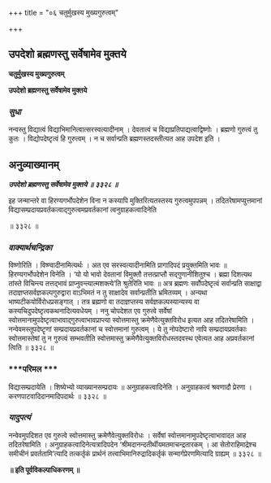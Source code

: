 +++
title = "०६ चतुर्मुखस्य मुख्यगुरुत्वम्"

+++


## उपदेशो ब्रह्मणस्तु सर्वेषामेव मुक्तये

**चतुर्मुखस्य मुख्यगुरुत्वम्**

**उपदेशो ब्रह्मणस्तु सर्वेषामेव मुक्तये**

### ***सुधा***

नन्वस्तु विद्यात्वं विद्याभिमानित्वात्सरस्वत्यादीनाम् । देवतात्वं च विद्याप्रतिपाद्यत्वाद्विष्णोः । ब्रह्मणो गुरुत्वं तु कुतः । विद्योपदेष्टृत्वं हि गुरुत्वम् । न च सर्वान्प्रति ब्रह्मणस्तदस्तीत्यत आह उपदेश इति ।

## **अनुव्याख्यानम्**

***उपदेशो ब्रह्मणस्तु सर्वेषामेव मुक्तये ॥ ३३२८ ॥***

इह जन्मान्तरे वा हिरण्यगर्भोपदेशेन विना न कस्यापि मुक्तिरित्यतस्तस्य गुरुत्वमुपपन्नम् । तदितरेषामप्युत्तमानां विद्यासम्प्रदायप्रवर्तकत्वाद्गुरुत्वमप्रवर्तकानां त्वनुग्राहकत्वादिनेति

॥ ३३२८ ॥

### ***वाक्यार्थचन्द्रिका***

विष्णोरिति । विष्ण्वादीनामित्यर्थः । अत एव सरस्वत्यादीनामिति प्रागादिपदं प्रयुक्तमिति भावः ॥ हिरण्यगर्भोपदेशेन विनेति । ‘यो यो भावो देवतानां विमुक्तौ तत्तत्प्राप्तौ सद्गुणानीशितुश्च । ब्रह्मा दिशत्यथ तांस्ते विचिन्त्य तत्तद्भावं प्राप्नुवन्त्यात्मशक्त्ये’ति श्रुतेरिति भावः ॥ अत्र ब्रह्मणः सर्वोपदेष्टृत्वं सर्वान्प्रति साक्षाद्वा तदाज्ञप्तसर्वज्ञकल्पगुरुद्वारा वाऽभिमतं न तु साक्षादेव सर्वान्प्रतीति भ्रमितव्यम् । अन्यथा भाष्यटीकयोर्विरोधप्रसङ्गात् । तत्र ब्रह्मणो वा तदाज्ञप्तस्य सर्वज्ञकल्पस्यान्यस्य वा कस्यचिदुपदेष्टृत्वकथनादित्यवधेयम् । ननु चोपदेशत एव गुरुत्वे सर्वेषां स्वोत्तमानामुपदेष्टृत्वाभावाद्गुरुत्वाभावप्राप्त्या स्वोत्तमास्तु क्रमेणैवेत्युक्तविरोध इत्यत आह तदितरेषामिति । नन्वेवमस्तूपदेष्टॄणां सम्प्रदायप्रवर्तकानां च स्वोत्तमानां गुरुत्वम् । ये तु नोपदेष्टारो नापि सम्प्रदायप्रवर्तकाः स्वोत्तमास्तेषां तु न गुरुत्वं सम्भवतीति स्वोत्तमास्तु क्रमेणैवेत्युक्तविरोधस्तदवस्थ एवेत्यत आह अप्रवर्तकानां त्विति ॥ ३३२८ ॥

### ***परिमल ***

विद्यासम्प्रदायेति । शिष्येभ्यो व्याख्यानसम्प्रदायः ॥ अनुग्राहकत्वादिनेति । अनुग्राहकत्वं श्रवणादौ प्रेरणा । करणपाटवादिदानमादिपदार्थः ॥ ३३२८ ॥

### ***यादुपत्यं***

नन्वेवमुपदिशत एव गुरुत्वे स्वोत्तमास्तु क्रमेणैवेत्युक्तविरोधः । सर्वेषां स्वोत्तमानामुपदेष्टृत्वाभावादत आह तदितरेषामिति । अनुग्राहकत्वादिनेत्यत्रादिपदेन ‘श्रीमदानन्दतीर्थीयमतमाचन्द्रतारकम् । आ सेतोराहिमाद्रेश्च समीचीनं प्रवर्ततामि’त्यादि तत्कर्तृकं प्रार्थनं तत्त्वाभिमानिरुद्रादिकर्तृकं सन्मार्गप्रेरणमित्यादि ग्राह्यम् ॥ ३३२८ ॥

**॥ इति पूर्वविकल्पाधिकरणम् ॥**


